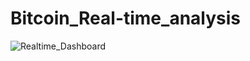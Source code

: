 # Bitcoin_Real-time_analysis

![Realtime_Dashboard](https://github.com/MdAhmedKhan/Bitcoin_Real-time_analysis/assets/47691372/a5b62539-3bb5-4ac0-a75e-300f07c7dc0e)
